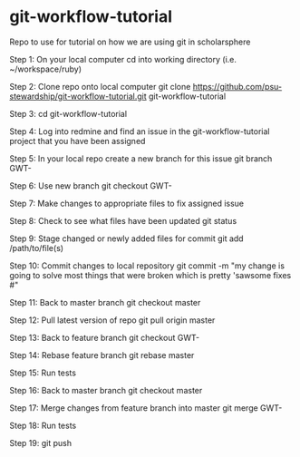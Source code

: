 git-workflow-tutorial
=====================

Repo to use for tutorial on how we are using git in scholarsphere

Step 1:
On your local computer cd into working directory (i.e. ~/workspace/ruby)

Step 2:
Clone repo onto local computer
git clone https://github.com/psu-stewardship/git-workflow-tutorial.git git-workflow-tutorial

Step 3: 
cd git-workflow-tutorial

Step 4: 
Log into redmine and find an issue in the git-workflow-tutorial project that you have been assigned

Step 5:
In your local repo create a new branch for this issue
git branch GWT-<ticket-number>

Step 6:
Use new branch
git checkout GWT-<ticket-number>

Step 7: 
Make changes to appropriate files to fix assigned issue

Step 8:
Check to see what files have been updated
git status

Step 9:
Stage changed or newly added files for commit
git add /path/to/file(s)

Step 10: 
Commit changes to local repository
git commit -m "my change is going to solve most things that were broken which is pretty 'sawsome fixes #<ticket-number>"

Step 11:
Back to master branch
git checkout master

Step 12: 
Pull latest version of repo
git pull origin master

Step 13: 
Back to feature branch
git checkout GWT-<ticket-number>

Step 14:
Rebase feature branch
git rebase master

Step 15:
Run tests

Step 16:
Back to master branch
git checkout master

Step 17:
Merge changes from feature branch into master
git merge GWT-<ticket-number>

Step 18:
Run tests

Step 19:
git push


